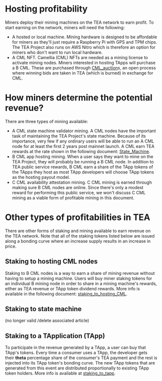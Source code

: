 # Hosting profitability

Miners deploy their mining machines on the TEA network to earn profit. To start earning on the network, miners will need the following:

* A hosted or local machine. Mining hardware is designed to be affordable for miners as they'll just require a Raspberry Pi with GPS and TPM chips. The TEA Project also runs on AWS Nitro which is therefore an option for miners who don't want to run local hardware.
* A CML NFT. Camellia (CML) NFTs are needed as a mining license to activate mining nodes. Miners interested in hosting TApps will purchase a B CML. These are purchased through [CML_auction](CML_auction.md)s, an open process where winning bids are taken in TEA (which is burned) in exchange for CML.

# How miners determine the potential revenue?

There are three types of mining available:

* A CML state machine validator mining. A CML nodes have the important task of maintaining the TEA Project's state machine. Because of its importance, very few if any ordinary users will be able to run an A CML node for at least the first 2 years post mainnet launch. A CML earn TEA rewards at the rate shown in the following document: [State_Machine](t-rust/docs/_gitbook-dev-docs/1_core_docs/State_Machine.md).
* B CML app hosting mining. When a user says they want to mine on the TEA Project, they will probably be running a B CML node. In addition to TEA public service rewards, B CML earn a share of the TApp tokens of the TApps they host as most TApp developers will choose TApp tokens as the hosting payout model.
* C CML availability attestation mining. C CML mining is earned through making sure B CML nodes are online. Since there's only a modest reward for performing this public service, we won't discuss C CML mining as a viable form of profitable mining in this document.

# Other types of profitabilities in TEA

There are other forms of staking and mining available to earn revenue on the TEA network. Note that all of the staking tokens listed below are issued along a bonding curve where an increase supply results in an increase in price.

## Staking to hosting CML nodes

Staking to B CML nodes is a way to earn a share of mining revenue without having to setup a mining machine. Users will buy miner staking tokens for an individual B mining node in order to share in a mining machine's rewards, either as TEA revenue or TApp token dividend rewards. More info is available in the following document: [staking_to_hosting_CML](staking_to_hosting_CML.md).

## Staking to state machine

(no longer valid /delete associated article)

## Staking to a TApplication (TApp)

To participate in the revenue generated by a TApp, a user can buy that TApp's tokens. Every time a consumer uses a TApp, the developer gets their **theta** percentage share of the consumer's TEA payment and the rest is injected into its TApp token's bonding curve. The new TApp tokens that are generated from this event are distributed proportionally to existing TApp token holders. More info is available at [staking_to_tapp](staking_to_tapp.md).
